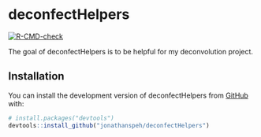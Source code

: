 
# deconfectHelpers

<!-- badges: start -->
[![R-CMD-check](https://github.com/jonathanspeh/deconfectHelpers/actions/workflows/R-CMD-check.yaml/badge.svg)](https://github.com/jonathanspeh/deconfectHelpers/actions/workflows/R-CMD-check.yaml)
<!-- badges: end -->

The goal of deconfectHelpers is to be helpful for my deconvolution project.

## Installation

You can install the development version of deconfectHelpers from [GitHub](https://github.com/) with:

``` r
# install.packages("devtools")
devtools::install_github("jonathanspeh/deconfectHelpers")
```


